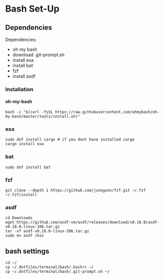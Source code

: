 # Bash Set-Up

## Dependencies

Dependencies:

- oh my bash
- download .git-prompt.sh
- install exa
- install bat
- fzf
- install asdf

### Installation

#### oh-my-bash

```shell
bash -c "$(curl -fsSL https://raw.githubusercontent.com/ohmybash/oh-my-bash/master/tools/install.sh)"
```

### exa

```shell
sudo dnf install cargo # if you dont have installed cargo
cargo install exa
```

### bat

```shell
sudo dnf install bat
```

### fzf

```shell
git clone --depth 1 https://github.com/junegunn/fzf.git ~/.fzf
~/.fzf/install
```

### asdf

```shell
cd Downloads
wget https://github.com/asdf-vm/asdf/releases/download/v0.18.0/asdf-v0.18.0-linux-386.tar.gz
tar -xf asdf-v0.18.0-linux-386.tar.gz
sudo mv asdf /bin
```

## bash settings

```shell
cd ~/
cp ~/.dotfiles/terminal/bash/.bashrc ~/
cp ~/.dotfiles/terminal/bash/.git-prompt.sh ~/
```
